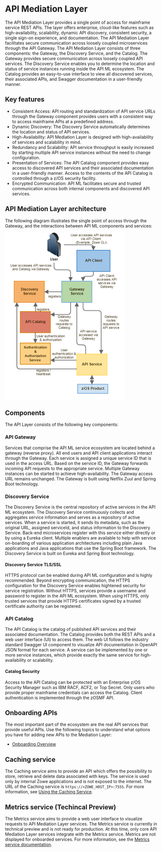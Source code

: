 # API Mediation Layer

The API Mediation Layer provides a single point of access for mainframe service REST APIs. The layer offers enterprise, cloud-like features such as high-availability, scalability, dynamic API discovery, consistent security, a single sign-on experience, and documentation. The API Mediation Layer facilitates secure communication across loosely coupled microservices through the API Gateway. The API Mediation Layer consists of three components: the Gateway, the Discovery Service, and the Catalog. The Gateway provides secure communication across loosely coupled API services. The Discovery Service enables you to determine the location and status of service instances running inside the API ML ecosystem. The Catalog provides an easy-to-use interface to view all discovered services, their associated APIs, and Swagger documentation in a user-friendly manner. 

## Key features  
* Consistent Access: API routing and standardization of API service URLs through the Gateway component provides users with a consistent way to access mainframe APIs at a predefined address.
* Dynamic Discovery: The Discovery Service automatically determines the location and status of API services.
* High-Availability: API Mediation Layer is designed with high-availability of services and scalability in mind.
* Redundancy and Scalability: API service throughput is easily increased by starting multiple API service instances without the need to change configuration.
* Presentation of Services: The API Catalog component provides easy access to discovered API services and their associated documentation in a user-friendly manner. Access to the contents of the API Catalog is controlled through a z/OS security facility. 
* Encrypted Communication: API ML facilitates secure and trusted communication across both internal components and discovered API services.

## API Mediation Layer architecture 
The following diagram illustrates the single point of access through the Gateway, and the interactions between API ML components and services:

![API Mediation Layer Architecture diagram](./diagrams/service-relationship-diagram.png)

## Components
The API Layer consists of the following key components:

### API Gateway

Services that comprise the API ML service ecosystem are located behind a gateway (reverse proxy). All end users and API client applications interact through the Gateway. Each service is assigned a unique service ID that is used in the access URL. Based on the service ID, the Gateway forwards incoming API requests to the appropriate service. Multiple Gateway instances can be started to achieve high-availability. The Gateway access URL remains unchanged. The Gateway is built using Netflix Zuul and Spring Boot technology.

### Discovery Service

The Discovery Service is the central repository of active services in the API ML ecosystem. The Discovery Service continuously collects and aggregates service information and serves as a repository of active services. When a service is started, it sends its metadata, such as the original URL, assigned serviceId, and status information to the Discovery Service. Back-end microservices register with this service either directly or by using a Eureka client. Multiple enablers are available to help with service on-boarding of various application architectures including plain Java applications and Java applications that use the Spring Boot framework. The Discovery Service is built on Eureka and Spring Boot technology.

#### Discovery Service TLS/SSL

HTTPS protocol can be enabled during API ML configuration and is highly recommended. Beyond encrypting communication, the HTTPS configuration for the Discovery Service enables hightened security for service registration. Without HTTPS, services provide a username and password to register in the API ML ecosystem. When using HTTPS, only trusted services that provide HTTPS certificates signed by a trusted certificate authority can be registered.

### API Catalog

The API Catalog is the catalog of published API services and their associated documentation. The Catalog provides both the REST APIs and a web user interface (UI) to access them. The web UI follows the industry standard Swagger UI component to visualize API documentation in OpenAPI JSON format for each service. A service can be implemented by one or more service instances, which provide exactly the same service for high-availability or scalability. 

#### Catalog Security
 
Access to the API Catalog can be protected with an Enterprise z/OS Security Manager such as IBM RACF, ACF2, or Top Secret. Only users who provide proper mainframe credentials can access the Catalog. Client authentication is implemented through the zOSMF API. 

## Onboarding APIs
The most important part of the ecosystem are the real API services that provide useful APIs. Use the following topics to understand what options you have for adding new APIs to the Mediation Layer:

* [Onboarding Overview](../../extend/extend-apiml/onboard-overview.md)

## Caching service

The Caching service aims to provide an API which offers the possibility to store, retrieve and delete data associated with keys. The service is used only by internal Zowe applications and is not exposed to the internet. The URL of the Caching service is `https://<ZOWE_HOST_IP>:7555`. 
For more information, see [Using the Caching Service](../api-mediation/api-mediation-caching-service).

## Metrics service (Techincal Preview)

The Metrics service aims to provide a web user interface to visualize requests to API Mediation Layer services. The Metrics service is currently in technical preview and is not ready for production. At this time, only core API Mediation Layer services integrate with the Metrics service. Metrics are not displayed for onboarded services. For more information, see the [Metrics service documentation](../../user-guide/api-mediation-metrics-service.md). 